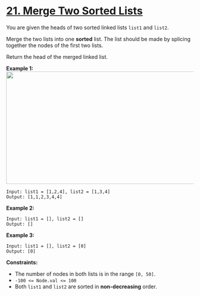 # [21. Merge Two Sorted Lists](https://leetcode.com/problems/merge-two-sorted-lists/description/)

You are given the heads of two sorted linked lists `list1` and `list2`.

Merge the two lists into one **sorted**  list. The list should be made by splicing together the nodes of the first two lists.

Return the head of the merged linked list.

**Example 1:** 
<img alt="" src="https://assets.leetcode.com/uploads/2020/10/03/merge_ex1.jpg" style="width: 662px; height: 302px;">

```
Input: list1 = [1,2,4], list2 = [1,3,4]
Output: [1,1,2,3,4,4]
```

**Example 2:** 

```
Input: list1 = [], list2 = []
Output: []
```

**Example 3:** 

```
Input: list1 = [], list2 = [0]
Output: [0]
```

**Constraints:** 

- The number of nodes in both lists is in the range `[0, 50]`.
- `-100 <= Node.val <= 100`
- Both `list1` and `list2` are sorted in **non-decreasing**  order.